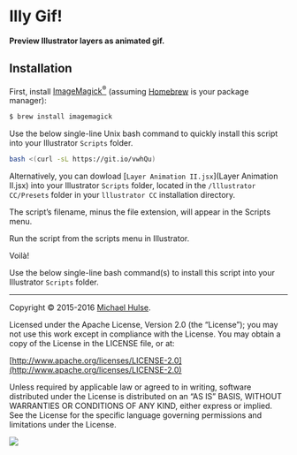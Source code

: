 # Illy Gif!

**Preview Illustrator layers as animated gif.**

## Installation

First, install [ImageMagick<sup>®</sup>](http://www.imagemagick.org/) (assuming [Homebrew](http://brew.sh/) is your package manager):

```bash
$ brew install imagemagick
```

Use the below single-line Unix bash command to quickly install this script into your Illustrator `Scripts` folder.

```bash
bash <(curl -sL https://git.io/vwhQu)
```

Alternatively, you can dowload [`Layer Animation II.jsx`](Layer Animation II.jsx) into your Illustrator `Scripts` folder, located in the `/lllustrator CC/Presets` folder in your `lllustrator CC` installation directory.

The script’s filename, minus the file extension, will appear in the Scripts menu.

Run the script from the scripts menu in Illustrator.

Voilà!

Use the below single-line bash command(s) to install this script into your Illustrator `Scripts` folder.

---

Copyright © 2015-2016 [Michael Hulse](http://mky.io).

Licensed under the Apache License, Version 2.0 (the “License”); you may not use this work except in compliance with the License. You may obtain a copy of the License in the LICENSE file, or at:

[http://www.apache.org/licenses/LICENSE-2.0](http://www.apache.org/licenses/LICENSE-2.0)

Unless required by applicable law or agreed to in writing, software distributed under the License is distributed on an “AS IS” BASIS, WITHOUT WARRANTIES OR CONDITIONS OF ANY KIND, either express or implied. See the License for the specific language governing permissions and limitations under the License.

<img src="https://github.global.ssl.fastly.net/images/icons/emoji/octocat.png">
